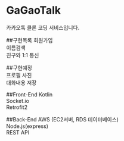 # GaGaoTalk

카카오톡 클론 코딩 서비스입니다.

##구현목록
회원가입   
이름검색   
친구와 1:1 통신    

##구현예정   
프로필 사진   
대화내용 저장   


##Front-End
Kotlin   
Socket.io   
Retrofit2    

##Back-End
AWS (EC2서버, RDS 데이터베이스)   
Node.js(express)   
REST API   




